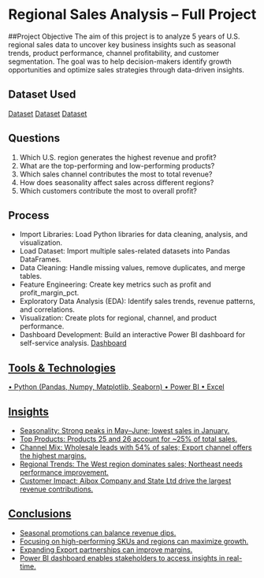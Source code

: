 # Regional Sales Analysis – Full Project

##Project Objective
The aim of this project is to analyze 5 years of U.S. regional sales data to uncover key business insights such as seasonal trends, product performance, channel profitability, and customer segmentation. The goal was to help decision-makers identify growth opportunities and optimize sales strategies through data-driven insights.

## Dataset Used
 <a href="https://github.com/saraswat10/Netflix-Movie-Data-Analysis/blob/main/movies%20data.xlsx">Dataset</a>
 <a href="https://github.com/saraswat10/Netflix-Movie-Data-Analysis/blob/main/movies%20data.xlsx">Dataset</a>
<a href="https://github.com/saraswat10/Netflix-Movie-Data-Analysis/blob/main/movies%20data.xlsx">Dataset</a>
 
## Questions
1) Which U.S. region generates the highest revenue and profit?
2) What are the top-performing and low-performing products?
3) Which sales channel contributes the most to total revenue?
4) How does seasonality affect sales across different regions?
5) Which customers contribute the most to overall profit?


## Process
* Import Libraries: Load Python libraries for data cleaning, analysis, and visualization.
* Load Dataset: Import multiple sales-related datasets into Pandas DataFrames.
* Data Cleaning: Handle missing values, remove duplicates, and merge tables.
* Feature Engineering: Create key metrics such as profit and profit_margin_pct.
* Exploratory Data Analysis (EDA): Identify sales trends, revenue patterns, and correlations.
* Visualization: Create plots for regional, channel, and product performance.
* Dashboard Development: Build an interactive Power BI dashboard for self-service analysis.
   <a href="https://github.com/saraswat10/Regional-Sales-Analysis/blob/main/SALES%20REPORT.pbix">Dashboard

## Tools & Technologies
   • Python (Pandas, Numpy, Matplotlib, Seaborn)
   • Power BI
   • Excel

## Insights
* Seasonality: Strong peaks in May–June; lowest sales in January.
* Top Products: Products 25 and 26 account for ~25% of total sales.
* Channel Mix: Wholesale leads with 54% of sales; Export channel offers the highest margins.
* Regional Trends: The West region dominates sales; Northeast needs performance improvement.
* Customer Impact: Aibox Company and State Ltd drive the largest revenue contributions.

## Conclusions
* Seasonal promotions can balance revenue dips.
* Focusing on high-performing SKUs and regions can maximize growth.
* Expanding Export partnerships can improve margins.
* Power BI dashboard enables stakeholders to access insights in real-time.
